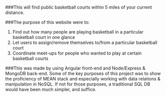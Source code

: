 ###This will find public basketball courts within 5 miles of your current distance.

###The purpose of this website were to:
1. Find out how many people are playing basketball in a particular basketball court in one glance
2. Let users to assign/remove themselves to/from a particular basketball court
3. Coordinate meet-ups for people who wanted to play at certain basketball courts

###This was made by using Angular front-end and Node/Express & MongoDB back-end.
Some of the key purposes of this project was to show the proficiency of MEAN stack and especially working with data relations & manipulation in NoSQL. If not for those purposes, a traditional SQL DB would have been much simpler, and suffice.
